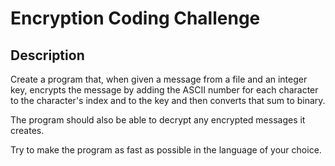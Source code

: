# Encryption Coding Challenge
## Description
Create a program that, when given a message from a file and an integer key, encrypts the message by adding the ASCII number for each character to the character's index and to the key and then converts that sum to binary.

The program should also be able to decrypt any encrypted messages it creates.

Try to make the program as fast as possible in the language of your choice.
